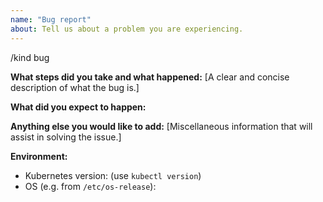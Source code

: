```yaml
---
name: "Bug report"
about: Tell us about a problem you are experiencing.
---
```


/kind bug

**What steps did you take and what happened:**
[A clear and concise description of what the bug is.]

**What did you expect to happen:**

**Anything else you would like to add:**
[Miscellaneous information that will assist in solving the issue.]

**Environment:**

- Kubernetes version: (use `kubectl version`)
- OS (e.g. from `/etc/os-release`):
